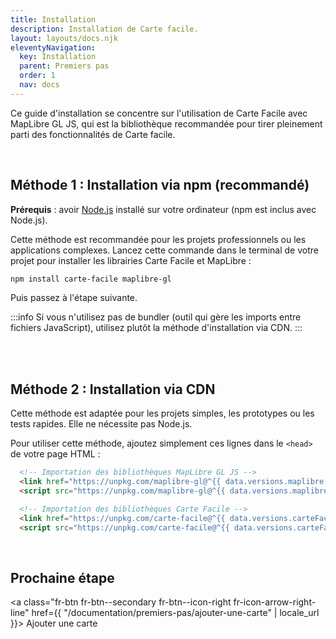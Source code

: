 ```yaml
---
title: Installation
description: Installation de Carte facile.
layout: layouts/docs.njk
eleventyNavigation:
  key: Installation
  parent: Premiers pas
  order: 1
  nav: docs 
---
```


Ce guide d'installation se concentre sur l'utilisation de Carte Facile avec MapLibre GL JS, qui est la bibliothèque recommandée pour tirer pleinement parti des fonctionnalités de Carte facile.

<br>

## Méthode 1 : Installation via npm (recommandé)

**Prérequis** : avoir [Node.js](https://nodejs.org/fr) installé sur votre ordinateur (npm est inclus avec Node.js).

Cette méthode est recommandée pour les projets professionnels ou les applications complexes. Lancez cette commande dans le terminal de votre projet pour installer les librairies Carte Facile et MapLibre :
```bash
npm install carte-facile maplibre-gl
```

Puis passez à l'étape suivante.

:::info
Si vous n'utilisez pas de bundler (outil qui gère les imports entre fichiers JavaScript), utilisez plutôt la méthode d'installation via CDN.
:::

<br><br>

## Méthode 2 : Installation via CDN

Cette méthode est adaptée pour les projets simples, les prototypes ou les tests rapides. Elle ne nécessite pas Node.js.

Pour utiliser cette méthode, ajoutez simplement ces lignes dans le `<head>` de votre page HTML :

```html
  <!-- Importation des bibliothèques MapLibre GL JS -->
  <link href="https://unpkg.com/maplibre-gl@^{{ data.versions.maplibre }}/dist/maplibre-gl.css" rel="stylesheet" />
  <script src="https://unpkg.com/maplibre-gl@^{{ data.versions.maplibre }}/dist/maplibre-gl.js"></script>

  <!-- Importation des bibliothèques Carte Facile -->
  <link href="https://unpkg.com/carte-facile@^{{ data.versions.carteFacile }}/dist/carte-facile.css" rel="stylesheet" />
  <script src="https://unpkg.com/carte-facile@^{{ data.versions.carteFacile }}/dist/carte-facile.js"></script> 
```

<br>

## Prochaine étape

<a class="fr-btn fr-btn--secondary fr-btn--icon-right fr-icon-arrow-right-line"
  href={{ "/documentation/premiers-pas/ajouter-une-carte" | locale_url }}>
  Ajouter une carte
</a>